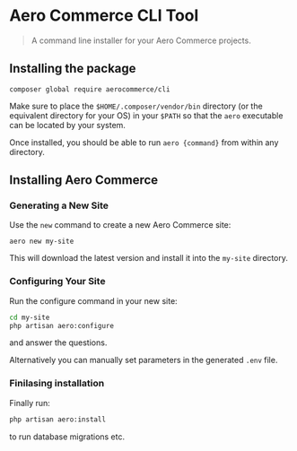 # Aero Commerce CLI Tool

> A command line installer for your Aero Commerce projects.

## Installing the package

```
composer global require aerocommerce/cli
```

Make sure to place the `$HOME/.composer/vendor/bin` directory (or the equivalent directory for your OS) in your `$PATH` so that the `aero` executable can be located by your system.

Once installed, you should be able to run `aero {command}` from within any directory.


## Installing Aero Commerce

### Generating a New Site

Use the `new` command to create a new Aero Commerce site:

```
aero new my-site
```

This will download the latest version and install it into the `my-site` directory.

### Configuring Your Site

Run the configure command in your new site:

```bash
cd my-site
php artisan aero:configure
```

and answer the questions.

Alternatively you can manually set parameters in the generated `.env` file.

### Finilasing installation

Finally run:

```bash
php artisan aero:install
```

to run database migrations etc.
